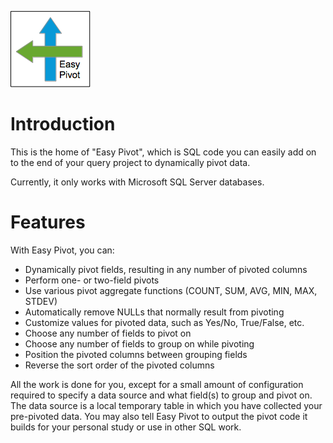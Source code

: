 ![Easy Pivot](img/easy_pivot.png)
# Introduction

This is the home of "Easy Pivot", which is SQL code you can easily
add on to the end of your query project to dynamically pivot data.

Currently, it only works with Microsoft SQL Server databases.

# Features

With Easy Pivot, you can:

* Dynamically pivot fields, resulting in any number of pivoted columns
* Perform one- or two-field pivots
* Use various pivot aggregate functions (COUNT, SUM, AVG, MIN, MAX, STDEV)
* Automatically remove NULLs that normally result from pivoting
* Customize values for pivoted data, such as Yes/No, True/False, etc.
* Choose any number of fields to pivot on
* Choose any number of fields to group on while pivoting
* Position the pivoted columns between grouping fields
* Reverse the sort order of the pivoted columns

All the work is done for you, except for a small amount of
configuration required to specify a data source and what field(s)
to group and pivot on. The data source is a local temporary table
in which you have collected your pre-pivoted data. You may also
tell Easy Pivot to output the pivot code it builds for your
personal study or use in other SQL work.


